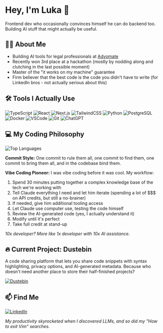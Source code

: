 # Hey, I'm Luka 👋

Frontend dev who occasionally convinces himself he can do backend too. Building AI stuff that might actually be useful.

## 👨‍💻 About Me

- Building AI tools for legal professionals at [Advomate](https://advomate.cz)
- Recently won 3rd place at a hackathon (mostly by nodding along and clutching in the last possible moment)
- Master of the "it works on my machine" guarantee
- Firm believer that the best code is the code you didn't have to write (for LinkedIn bros - not actually serious about this)

## 🛠️ Tools I Actually Use

![TypeScript](https://img.shields.io/badge/-TypeScript-3178C6?style=flat-square&logo=typescript&logoColor=white)
![React](https://img.shields.io/badge/-React-61DAFB?style=flat-square&logo=react&logoColor=black)
![Next.js](https://img.shields.io/badge/-Next.js-000000?style=flat-square&logo=next.js&logoColor=white)
![TailwindCSS](https://img.shields.io/badge/-TailwindCSS-06B6D4?style=flat-square&logo=tailwind-css&logoColor=white)
![Python](https://img.shields.io/badge/-Python-3776AB?style=flat-square&logo=python&logoColor=white)
![PostgreSQL](https://img.shields.io/badge/-PostgreSQL-4169E1?style=flat-square&logo=postgresql&logoColor=white)
![Docker](https://img.shields.io/badge/-Docker-2496ED?style=flat-square&logo=docker&logoColor=white)
![VSCode](https://img.shields.io/badge/-VSCode-007ACC?style=flat-square&logo=visual-studio-code&logoColor=white)
![Git](https://img.shields.io/badge/-Git-F05032?style=flat-square&logo=git&logoColor=white)
![ChatGPT](https://img.shields.io/badge/-ChatGPT-412991?style=flat-square&logo=openai&logoColor=white)

## 💻 My Coding Philosophy

<img src="https://github-readme-stats.vercel.app/api/top-langs/?username=lukabudik&layout=compact&theme=dracula" alt="Top Languages" />

**Commit Style:** One commit to rule them all, one commit to find them, one commit to bring them all, and in the codebase bind them.

**Vibe Coding Pioneer:** I was vibe coding before it was cool. My workflow:
1. Spend 30 minutes putting together a complex knowledge base of the tech we're working with
2. Tell Claude everything I need and let him iterate (spending a lot of $$$ on API credits, but still a no-brainer)
3. If needed, give him additional tooling access
4. Let Claude use computer use, testing the code himself
5. Review the AI-generated code (yes, I actually understand it)
6. Modify until it's perfect
7. Take full credit at stand-up

*10x developer? More like 1x developer with 10x AI assistance.*

## 🔥 Current Project: Dustebin

A code sharing platform that lets you share code snippets with syntax highlighting, privacy options, and AI-generated metadata. Because who doesn't need another place to store their half-finished projects?

[![Dustebin](https://github-readme-stats.vercel.app/api/pin/?username=lukabudik&repo=dustebin&theme=dracula)](https://github.com/lukabudik/dustebin)

## 📫 Find Me

[![LinkedIn](https://img.shields.io/badge/LinkedIn-0077B5?style=for-the-badge&logo=linkedin&logoColor=white)](https://www.linkedin.com/in/lukabudik/)

*My productivity skyrocketed when I discovered LLMs, and so did my "How to exit Vim" searches.*

